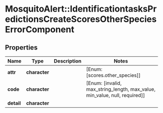 # MosquitoAlert::IdentificationtasksPredictionsCreateScoresOtherSpeciesErrorComponent


## Properties
Name | Type | Description | Notes
------------ | ------------- | ------------- | -------------
**attr** | **character** |  | [Enum: [scores.other_species]] 
**code** | **character** |  | [Enum: [invalid, max_string_length, max_value, min_value, null, required]] 
**detail** | **character** |  | 


